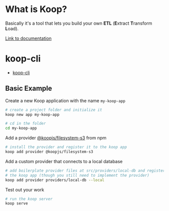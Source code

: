 # What is Koop?

Basically it's a tool that lets you build your own **ETL** (**E**xtract **T**ransform **L**oad).

[Link to documentation](https://koopjs.github.io/docs/basics/what-is-koop)

# koop-cli

- [koop-cli](https://github.com/koopjs/koop-cli)


## Basic Example

Create a new Koop application with the name `my-koop-app`

``` bash
# create a project folder and initialize it
koop new app my-koop-app

# cd in the folder
cd my-koop-app
```

Add a provider [@koopjs/filesystem-s3](https://github.com/koopjs/koop-filesystem-s3) from npm

``` bash
# install the provider and register it to the koop app
koop add provider @koopjs/filesystem-s3
```

Add a custom provider that connects to a local database

``` bash
# add boilerplate provider files at src/providers/local-db and register it to
# the koop app (though you still need to implement the provider)
koop add provider providers/local-db --local
```

Test out your work

``` bash
# run the koop server
koop serve
```
